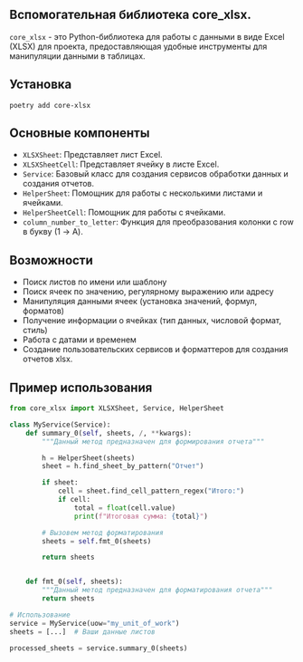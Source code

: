 ## Вспомогательная библиотека __core_xlsx__.

`core_xlsx` - это Python-библиотека для работы с данными в виде Excel (XLSX) для проекта, предоставляющая удобные инструменты для манипуляции данными в таблицах.

## Установка

```
poetry add core-xlsx
```

## Основные компоненты

- `XLSXSheet`: Представляет лист Excel.
- `XLSXSheetCell`: Представляет ячейку в листе Excel.
- `Service`: Базовый класс для создания сервисов обработки данных и создания отчетов.
- `HelperSheet`: Помощник для работы с несколькими листами и ячейками.
- `HelperSheetCell`: Помощник для работы с ячейками.
- `column_number_to_letter`: Функция для преобразования колонки с row в букву (1 -> A).

## Возможности

- Поиск листов по имени или шаблону
- Поиск ячеек по значению, регулярному выражению или адресу
- Манипуляция данными ячеек (установка значений, формул, форматов)
- Получение информации о ячейках (тип данных, числовой формат, стиль)
- Работа с датами и временем
- Создание пользовательских сервисов и форматтеров для создания отчетов xlsx.

## Пример использования

```python
from core_xlsx import XLSXSheet, Service, HelperSheet

class MyService(Service):
    def summary_0(self, sheets, /, **kwargs):
        """Данный метод предназначен для формирования отчета"""

        h = HelperSheet(sheets)
        sheet = h.find_sheet_by_pattern("Отчет")

        if sheet:
            cell = sheet.find_cell_pattern_regex("Итого:")
            if cell:
                total = float(cell.value)
                print(f"Итоговая сумма: {total}")

        # Вызовем метод форматирования
        sheets = self.fmt_0(sheets)

        return sheets


    def fmt_0(self, sheets):
        """Данный метод предназначен для форматирования отчета"""
        return sheets

# Использование
service = MyService(uow="my_unit_of_work")
sheets = [...]  # Ваши данные листов

processed_sheets = service.summary_0(sheets)
```
